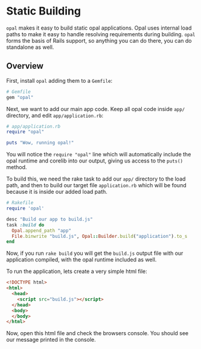 # Static Building

`opal` makes it easy to build static opal applications. Opal uses internal load
paths to make it easy to handle resolving requirements during building. `opal`
forms the basis of Rails support, so anything you can do there, you can do
standalone as well.

## Overview

First, install `opal` adding them to a `Gemfile`:

```ruby
# Gemfile
gem "opal"
```

Next, we want to add our main app code. Keep all opal code inside `app/`
directory, and edit `app/application.rb`:

```ruby
# app/application.rb
require "opal"

puts "Wow, running opal!"
```

You will notice the `require "opal"` line which will automatically include the
opal runtime and corelib into our output, giving us access to the `puts()`
method.

To build this, we need the rake task to add our
`app/` directory to the load path, and then to build our target file
`application.rb` which will be found because it is inside our added load path.

```ruby
# Rakefile
require 'opal'

desc "Build our app to build.js"
task :build do
  Opal.append_path "app"
  File.binwrite "build.js", Opal::Builder.build("application").to_s
end
```

Now, if you run `rake build` you will get the `build.js` output file with our
application compiled, with the opal runtime included as well.

To run the application, lets create a very simple html file:

```html
<!DOCTYPE html>
<html>
  <head>
    <script src="build.js"></script>
  </head>
  <body>
  </body>
</html>
```

Now, open this html file and check the browsers console. You should see our
message printed in the console.
